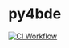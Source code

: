 # py4bde

[![CI Workflow](https://github.com/Ansi4Ansi/py4bde/actions/workflows/ci.yaml/badge.svg)](https://github.com/Ansi4Ansi/py4bdeactions/workflows/ci.yaml)
